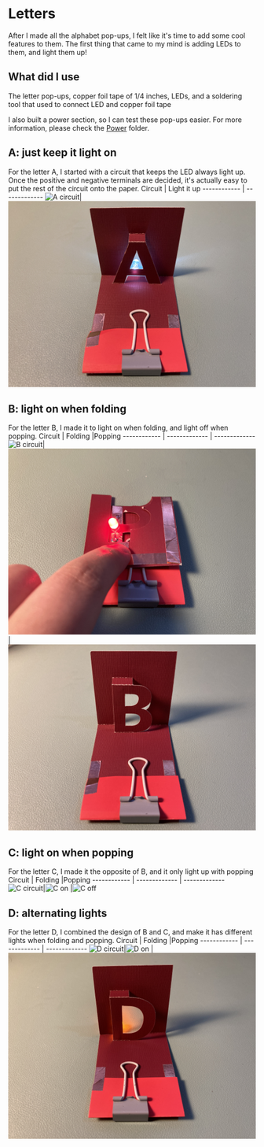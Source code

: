 # Letters
After I made all the alphabet pop-ups, I felt like it's time to add some cool features to them. The first thing that came to my mind is adding LEDs to them, and light them up!
## What did I use
The letter pop-ups, copper foil tape of 1/4 inches, LEDs, and a soldering tool that used to connect LED and copper foil tape

I also built a power section, so I can test these pop-ups easier. For more information, please check the [Power](https://github.com/Ruhan-Yang/Light-up/tree/master/Power) folder.

## A: just keep it light on
For the letter A, I started with a circuit that keeps the LED always light up. Once the positive and negative terminals are decided, it's actually easy to put the rest of the circuit onto the paper.
Circuit | Light it up
------------ | ------------- 
![A circuit](https://github.com/Ruhan-Yang/Light-up/blob/master/Letters/A%202.JPG)|![A light](https://github.com/Ruhan-Yang/Light-up/blob/master/Letters/A%201.JPG)

## B: light on when folding
For the letter B, I made it to light on when folding, and light off when popping.
Circuit | Folding |Popping
------------ | ------------- | -------------
![B circuit](https://github.com/Ruhan-Yang/Light-up/blob/master/Letters/B%203.JPG)|![B on](https://github.com/Ruhan-Yang/Light-up/blob/master/Letters/B%201.JPG) |![B off](https://github.com/Ruhan-Yang/Light-up/blob/master/Letters/B%202.JPG)

## C: light on when popping
For the letter C, I made it the opposite of B, and it only light up with popping
Circuit | Folding |Popping
------------ | ------------- | -------------
![C circuit](https://github.com/Ruhan-Yang/Light-up/blob/master/Letters/C%203.jpg)|![C on](https://github.com/Ruhan-Yang/Light-up/blob/master/Letters/C%202.jpg) |![C off](https://github.com/Ruhan-Yang/Light-up/blob/master/Letters/C%201.JPG)


## D: alternating lights
For the letter D, I combined the design of B and C, and make it has different lights when folding and popping.
Circuit | Folding |Popping
------------ | ------------- | -------------
![D circuit](https://github.com/Ruhan-Yang/Light-up/blob/master/Letters/D%203.JPG)|![D on](https://github.com/Ruhan-Yang/Light-up/blob/master/Letters/D%202.JPG) |![D off](https://github.com/Ruhan-Yang/Light-up/blob/master/Letters/D%201.JPG)
